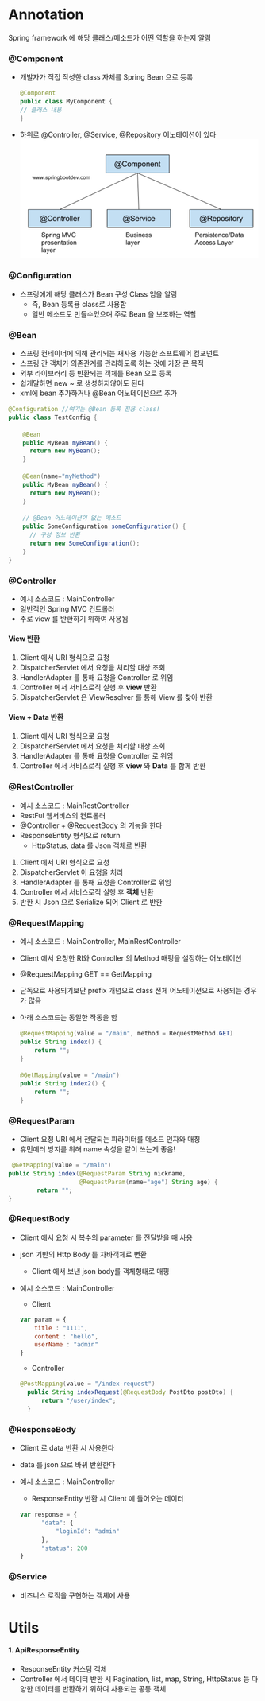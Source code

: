 
# Annotation
Spring framework 에 해당 클래스/메소드가 어떤 역할을 하는지 알림

### @Component
- 개발자가 직접 작성한 class 자체를 Spring Bean 으로 등록
  ```java
  @Component
  public class MyComponent {
  // 클래스 내용
  }
  ```
- 하위로 @Controller, @Service, @Repository 어노테이션이 있다
 ![img](src/main/resources/static/img/img_1.PNG)

### @Configuration
- 스프링에게 해당 클래스가 Bean 구성 Class 임을 알림
  - 즉, Bean 등록용 class로 사용함
  - 일반 메소드도 만들수있으며 주로 Bean 을 보조하는 역할

### @Bean
- 스프링 컨테이너에 의해 관리되는 재사용 가능한 소프트웨어 컴포넌트
- 스프링 간 객체가 의존관계를 관리하도록 하는 것에 가장 큰 목적
- 외부 라이브러리 등 반환되는 객체를 Bean 으로 등록
- 쉽게말하면 new ~ 로  생성하지않아도 된다
- xml에 bean 추가하거나 @Bean 어노테이션으로 추가

```java
@Configuration //여기는 @Bean 등록 전용 class!
public class TestConfig {

    @Bean
    public MyBean myBean() {
      return new MyBean();
    }
    
    @Bean(name="myMethod")
    public MyBean myBean() {
      return new MyBean();
    }
    
    // @Bean 어노테이션이 없는 메소드
    public SomeConfiguration someConfiguration() {
      // 구성 정보 반환
      return new SomeConfiguration();
    }
}

```

### @Controller
- 예시 소스코드 : MainController
- 일반적인 Spring MVC 컨트롤러
- 주로 view 를 반환하기 위하여 사용됨

#### View 반환
1. Client 에서 URI 형식으로 요청
2. DispatcherServlet 에서 요청을 처리할 대상 조회
3. HandlerAdapter 를 통해 요청을 Controller 로 위임
4. Controller 에서 서비스로직 실행 후 **view** 반환
5. DispatcherServlet 은 ViewResolver 를 통해 View 를 찾아 반환

#### View + Data 반환
1. Client 에서 URI 형식으로 요청
2. DispatcherServlet 에서 요청을 처리할 대상 조회
3. HandlerAdapter 를 통해 요청을 Controller 로 위임
4. Controller 에서 서비스로직 실행 후 **view** 와 **Data** 를 함께 반환

### @RestController
- 예시 소스코드 : MainRestController
- RestFul 웹서비스의 컨트롤러
- @Controller + @RequestBody 의 기능을 한다
- ResponseEntity 형식으로 return
  - HttpStatus, data 를 Json 객체로 반환

1. Client 에서 URI 형식으로 요청
2. DispatcherServlet 이 요청을 처리
3. HandlerAdapter 를 통해 요청을 Controller로 위임
4. Controller 에서 서비스로직 실행 후 **객체** 반환
5. 반환 시 Json 으로 Serialize 되어 Client 로 반환

### @RequestMapping
- 예시 소스코드 : MainController, MainRestController
- Client 에서 요청한 RI와 Controller 의 Method 매핑을 설정하는 어노테이션
- @RequestMapping GET == GetMapping
- 단독으로 사용되기보단 prefix 개념으로 class 전체 어노테이션으로 사용되는 경우가 많음

- 아래 소스코드는 동일한 작동을 함
  ```java
  @RequestMapping(value = "/main", method = RequestMethod.GET)
  public String index() {
      return "";
  }    
  
  @GetMapping(value = "/main")
  public String index2() {
      return "";
  }
  ```
  
### @RequestParam
- Client 요청 URI 에서 전달되는 파라미터를 메소드 인자와 매칭
- 휴먼에러 방지를 위해 name 속성을 같이 쓰는게 좋음!
```java
 @GetMapping(value = "/main")
public String index(@RequestParam String nickname, 
                    @RequestParam(name="age") String age) {
        return "";
}
```

### @RequestBody
- Client 에서 요청 시 복수의 parameter 를 전달받을 때 사용
- json 기반의 Http Body 를 자바객체로 변환
  - Client 에서 보낸 json body를 객체형태로 매핑
- 예시 소스코드 : MainController
  - Client
  ```javascript
  var param = {
      title : "1111",
      content : "hello",
      userName : "admin"
  }
  ```

  - Controller
  ```java
  @PostMapping(value = "/index-request")
    public String indexRequest(@RequestBody PostDto postDto) {
        return "/user/index";
    }
  ```
### @ResponseBody
- Client 로 data 반환 시 사용한다
- data 를 json 으로 바꿔 반환한다
- 예시 소스코드 : MainController
  - ResponseEntity 반환 시 Client 에 들어오는 데이터

  ```javascript
  var response = {
        "data": {
            "loginId": "admin"
        },
        "status": 200
  }
  ```

### @Service
- 비즈니스 로직을 구현하는 객체에 사용

# Utils

#### 1. ApiResponseEntity
- ResponseEntity 커스텀 객체
- Controller 에서 데이터 반환 시 Pagination, list, map, String, HttpStatus 등 다양한 데이터를 반환하기 위하여 사용되는 공통 객체
